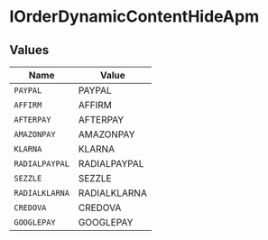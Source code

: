# IOrderDynamicContentHideApm


## Values

| Name           | Value          |
| -------------- | -------------- |
| `PAYPAL`       | PAYPAL         |
| `AFFIRM`       | AFFIRM         |
| `AFTERPAY`     | AFTERPAY       |
| `AMAZONPAY`    | AMAZONPAY      |
| `KLARNA`       | KLARNA         |
| `RADIALPAYPAL` | RADIALPAYPAL   |
| `SEZZLE`       | SEZZLE         |
| `RADIALKLARNA` | RADIALKLARNA   |
| `CREDOVA`      | CREDOVA        |
| `GOOGLEPAY`    | GOOGLEPAY      |